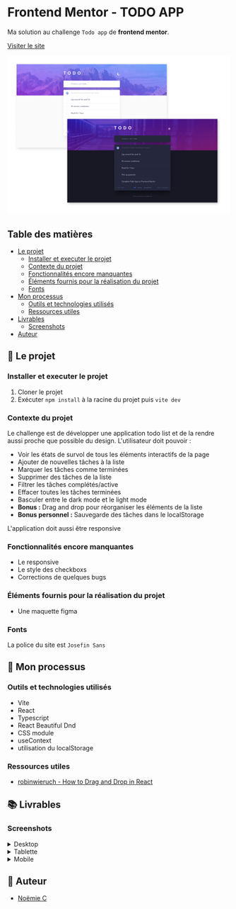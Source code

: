 # Frontend Mentor - TODO APP

Ma solution au challenge `Todo app` de __frontend mentor__.

[Visiter le site](https://vcna-0.github.io/TodoApp/)

![Logo](./public/screenshots/Desktop.png)

## Table des matières

- [Le projet](#le-projet)
  - [Installer et executer le projet](#installer-et-executer-le-projet)
  - [Contexte du projet](#contexte-du-projet)
  - [Fonctionnalités encore manquantes](#fonctionnalités-encore-manquantes)
  - [Éléments fournis pour la réalisation du projet](#éléments-fournis-pour-la-réalisation-du-projet)
  - [Fonts](#fonts)
- [Mon processus](#mon-processus)
  - [Outils et technologies utilisés](#outils-et-technologies-utilisés)
  - [Ressources utiles](#ressources-utiles)
- [Livrables](#livrables)
  - [Screenshots](#screenshots)
- [Auteur](#auteur)


## 🚀 Le projet

### Installer et executer le projet

1. Cloner le projet
2. Exécuter `npm install` à la racine du projet puis `vite dev`

### Contexte du projet

Le challenge est de développer une application todo list et de la rendre aussi proche que possible du design. L'utilisateur doit pouvoir :

- Voir les états de survol de tous les éléments interactifs de la page
- Ajouter de nouvelles tâches à la liste
- Marquer les tâches comme terminées
- Supprimer des tâches de la liste
- Filtrer les tâches complétés/active
- Effacer toutes les tâches terminées
- Basculer entre le dark mode et le light mode
- __Bonus :__ Drag and drop pour réorganiser les éléments de la liste
- __Bonus personnel :__ Sauvegarde des tâches dans le localStorage

L'application doit aussi être responsive 

### Fonctionnalités encore manquantes

- Le responsive
- Le style des checkboxs
- Corrections de quelques bugs

### Éléments fournis pour la réalisation du projet

- Une maquette figma

### Fonts

La police du site est `Josefin Sans`

## 🔨 Mon processus

### Outils et technologies utilisés

- Vite
- React
- Typescript
- React Beautiful Dnd
- CSS module
- useContext
- utilisation du localStorage

### Ressources utiles

- [robinwieruch - How to Drag and Drop in React](https://www.robinwieruch.de/react-drag-and-drop/)

## 📚 Livrables

### Screenshots

<details>
  <summary>Desktop</summary>
  <p align="center">
    <img src="" alt=""/>
  </p>
  <p align="center">
    <img src="" alt=""/>
  </p>
</details>

<details>
  <summary>Tablette</summary>
  <p align="center">
    <img src="" alt=""/>
  </p>
  <p align="center">
    <img src="" alt=""/>
  </p>
</details>

<details>
  <summary>Mobile</summary>
  <p align="center">
    <img src="" alt=""/>
  </p>
  <p align="center">
    <img src="" alt=""/>
  </p>
</details>

## 👷 Auteur

- [Noëmie C](https://odymonie.netlify.app/)
